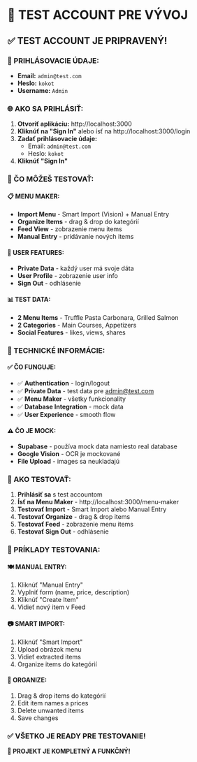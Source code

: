 # 🧪 TEST ACCOUNT PRE VÝVOJ

## **✅ TEST ACCOUNT JE PRIPRAVENÝ!**

### **📝 PRIHLÁSOVACIE ÚDAJE:**
- **Email:** `admin@test.com`
- **Heslo:** `kokot`
- **Username:** `Admin`

### **🌐 AKO SA PRIHLÁSIŤ:**

1. **Otvoriť aplikáciu:** http://localhost:3000
2. **Kliknúť na "Sign In"** alebo ísť na http://localhost:3000/login
3. **Zadať prihlásovacie údaje:**
   - Email: `admin@test.com`
   - Heslo: `kokot`
4. **Kliknúť "Sign In"**

### **🎯 ČO MÔŽEŠ TESTOVAŤ:**

#### **📋 MENU MAKER:**
- **Import Menu** - Smart Import (Vision) + Manual Entry
- **Organize Items** - drag & drop do kategórií
- **Feed View** - zobrazenie menu items
- **Manual Entry** - pridávanie nových items

#### **👤 USER FEATURES:**
- **Private Data** - každý user má svoje dáta
- **User Profile** - zobrazenie user info
- **Sign Out** - odhlásenie

#### **📊 TEST DATA:**
- **2 Menu Items** - Truffle Pasta Carbonara, Grilled Salmon
- **2 Categories** - Main Courses, Appetizers
- **Social Features** - likes, views, shares

### **🔧 TECHNICKÉ INFORMÁCIE:**

#### **✅ ČO FUNGUJE:**
- ✅ **Authentication** - login/logout
- ✅ **Private Data** - test data pre admin@test.com
- ✅ **Menu Maker** - všetky funkcionality
- ✅ **Database Integration** - mock data
- ✅ **User Experience** - smooth flow

#### **⚠️ ČO JE MOCK:**
- **Supabase** - používa mock data namiesto real database
- **Google Vision** - OCR je mockované
- **File Upload** - images sa neukladajú

### **🚀 AKO TESTOVAŤ:**

1. **Prihlásiť sa** s test accountom
2. **Ísť na Menu Maker** - http://localhost:3000/menu-maker
3. **Testovať Import** - Smart Import alebo Manual Entry
4. **Testovať Organize** - drag & drop items
5. **Testovať Feed** - zobrazenie menu items
6. **Testovať Sign Out** - odhlásenie

### **📝 PRÍKLADY TESTOVANIA:**

#### **🍽️ MANUAL ENTRY:**
1. Kliknúť "Manual Entry"
2. Vyplniť form (name, price, description)
3. Kliknúť "Create Item"
4. Vidieť nový item v Feed

#### **📷 SMART IMPORT:**
1. Kliknúť "Smart Import"
2. Upload obrázok menu
3. Vidieť extracted items
4. Organize items do kategórií

#### **🎯 ORGANIZE:**
1. Drag & drop items do kategórií
2. Edit item names a prices
3. Delete unwanted items
4. Save changes

### **✅ VŠETKO JE READY PRE TESTOVANIE!**

**🎯 PROJEKT JE KOMPLETNÝ A FUNKČNÝ!**
